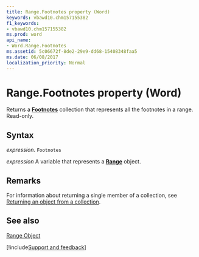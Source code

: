 ```yaml
---
title: Range.Footnotes property (Word)
keywords: vbawd10.chm157155382
f1_keywords:
- vbawd10.chm157155382
ms.prod: word
api_name:
- Word.Range.Footnotes
ms.assetid: 5c06672f-8de2-29e9-dd68-15408348faa5
ms.date: 06/08/2017
localization_priority: Normal
---
```



# Range.Footnotes property (Word)

Returns a  **[Footnotes](Word.footnotes.md)** collection that represents all the footnotes in a range. Read-only.


## Syntax

_expression_. `Footnotes`

_expression_ A variable that represents a **[Range](Word.Range.md)** object.


## Remarks

For information about returning a single member of a collection, see [Returning an object from a collection](../word/Concepts/Miscellaneous/returning-an-object-from-a-collection-word.md).


## See also


[Range Object](Word.Range.md)

[!include[Support and feedback](~/includes/feedback-boilerplate.md)]